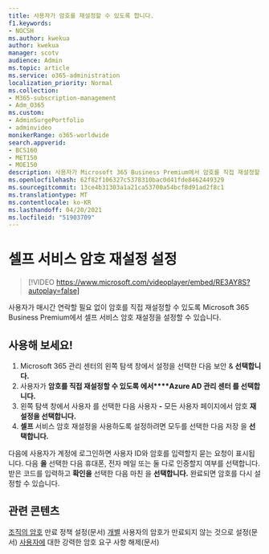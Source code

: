 ```yaml
---
title: 사용자가 암호를 재설정할 수 있도록 합니다.
f1.keywords:
- NOCSH
ms.author: kwekua
author: kwekua
manager: scotv
audience: Admin
ms.topic: article
ms.service: o365-administration
localization_priority: Normal
ms.collection:
- M365-subscription-management
- Adm_O365
ms.custom:
- AdminSurgePortfolio
- adminvideo
monikerRange: o365-worldwide
search.appverid:
- BCS160
- MET150
- MOE150
description: 사용자가 Microsoft 365 Business Premium에서 암호를 직접 재설정할 수 있도록 하는 방법을 배워야 합니다.
ms.openlocfilehash: 62f82f106327c5378310bac0d41fde8462449329
ms.sourcegitcommit: 13ce4b31303a1a21ca53700a54bcf8d91ad2f8c1
ms.translationtype: MT
ms.contentlocale: ko-KR
ms.lasthandoff: 04/20/2021
ms.locfileid: "51903709"
---
```

# <a name="set-up-self-service-password-reset"></a>셀프 서비스 암호 재설정 설정

> [!VIDEO https://www.microsoft.com/videoplayer/embed/RE3AY8S?autoplay=false]

사용자가 매시간 연락할 필요 없이 암호를 직접 재설정할 수 있도록 Microsoft 365 Business Premium에서 셀프 서비스 암호 재설정을 설정할 수 있습니다.

## <a name="try-it"></a>사용해 보세요!

1. Microsoft 365 관리 센터의 왼쪽 탐색 창에서  설정을 선택한 다음 보안 & **선택합니다.**
1. 사용자가 **암호를 직접 재설정할 수 있도록 에서****Azure AD 관리 센터 를 선택합니다.**
1. 왼쪽 탐색 창에서 사용자 를 선택한 다음 사용자 **-** 모든 사용자 페이지에서 암호 **재설정을 선택합니다.**
1. **셀프** 서비스 암호 재설정을 사용하도록 설정하려면 모두를 선택한 다음 저장 을 **선택합니다.**

다음에 사용자가 계정에 로그인하면 사용자 ID와 암호를 입력할지 묻는 요청이 표시됩니다. 다음 **을** 선택한 다음 휴대폰, 전자 메일 또는 둘 다로 인증할지 여부를 선택합니다. 받은 코드를 입력하고 **확인을** 선택한 다음 마친 을 **선택합니다.** 완료되면 암호를 다시 설정할 수 있습니다.

## <a name="related-content"></a>관련 콘텐츠 

[조직의 암호](https://docs.microsoft.com/microsoft-365/admin/manage/set-password-expiration-policy) 만료 정책 설정(문서) [개별](https://docs.microsoft.com/microsoft-365/admin/add-users/set-password-to-never-expire) 사용자의 암호가 만료되지 않는 것으로 설정(문서) [사용자에](https://docs.microsoft.com/microsoft-365/admin/add-users/strong-password) 대한 강력한 암호 요구 사항 해제(문서)
